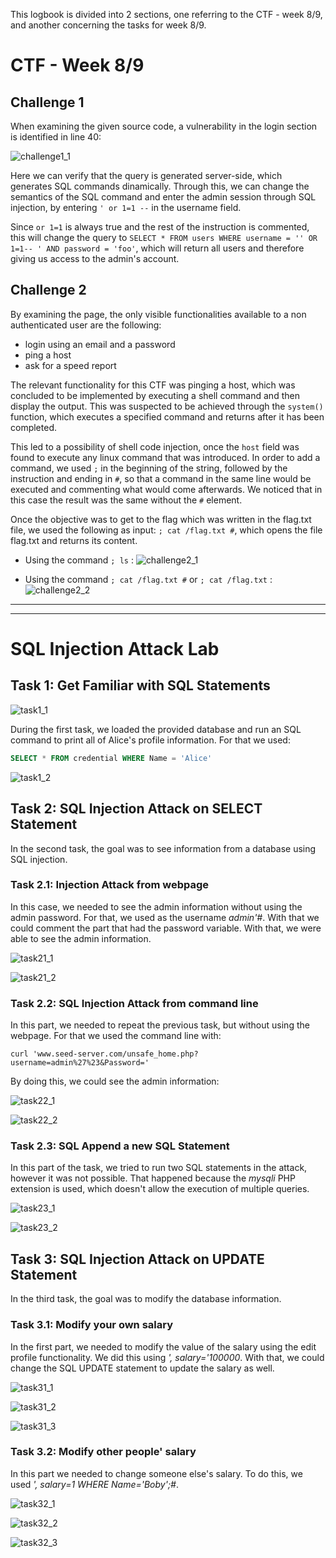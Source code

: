 This logbook is divided into 2 sections, one referring to the CTF - week 8/9, and another concerning the tasks for week 8/9.

# CTF - Week 8/9

## Challenge 1

When examining the given source code, a vulnerability in the login section is identified in line 40:

![challenge1_1](LOGBOOK_screenshots/LOGBOOK8/challenge1_1.png)

Here we can verify that the query is generated server-side, which generates SQL commands dinamically. Through this, we can change the semantics of the SQL command and enter the admin session through SQL injection, by entering `' or 1=1 --` in the username field. 

Since `or 1=1` is always true and the rest of the instruction is commented, this will change the query to `SELECT * FROM users WHERE username = '' OR 1=1-- ' AND password = 'foo'`, which will return all users and therefore giving us access to the admin's account.

## Challenge 2

By examining the page, the only visible functionalities available to a non authenticated user are the following:

- login using an email and a password
- ping a host
- ask for a speed report

The relevant functionality for this CTF was pinging a host, which was concluded to be implemented by executing a shell command and then display the output. This was suspected to be achieved through the `system()` function, which executes a specified command and returns after it has been completed. 

This led to a possibility of shell code injection, once the `host` field was found to execute any linux command that was introduced. 
In order to add a command, we used `;` in the beginning of the string, followed by the instruction and ending in `#`, so that a command in the same line would be executed and commenting what would come afterwards. We noticed that in this case the result was the same without the `#` element.

Once the objective was to get to the flag which was written in the flag.txt file, we used the following as input: `; cat /flag.txt #`, which opens the file flag.txt and returns its content.

- Using the command `; ls` :
![challenge2_1](LOGBOOK_screenshots/LOGBOOK8/challenge2_1.png)

- Using the command `; cat /flag.txt #` or `; cat /flag.txt` :
![challenge2_2](LOGBOOK_screenshots/LOGBOOK8/challenge2_2.png)

____
____

# SQL Injection Attack Lab

## Task 1: Get Familiar with SQL Statements

![task1_1](LOGBOOK_screenshots/LOGBOOK8/task1_1.png)

During the first task, we loaded the provided database and run an SQL command to print all of Alice's profile information. For that we used:

```sql
SELECT * FROM credential WHERE Name = 'Alice'
```
![task1_2](LOGBOOK_screenshots/LOGBOOK8/task1_2.png)

## Task 2: SQL Injection Attack on SELECT Statement

In the second task, the goal was to see information from a database using SQL injection.

### Task 2.1: Injection Attack from webpage

In this case, we needed to see the admin information without using the admin password. For that, we used as the username *admin'#*. With that we could comment the part that had the password variable. With that, we were able to see the admin information.

![task21_1](LOGBOOK_screenshots/LOGBOOK8/task21_1.png)


![task21_2](LOGBOOK_screenshots/LOGBOOK8/task21_2.png)

### Task 2.2: SQL Injection Attack from command line

In this part, we needed to repeat the previous task, but without using the webpage. For that we used the command line with: 
```
curl 'www.seed-server.com/unsafe_home.php?username=admin%27%23&Password='
```
By doing this, we could see the admin information:

![task22_1](LOGBOOK_screenshots/LOGBOOK8/task22_1.png)

![task22_2](LOGBOOK_screenshots/LOGBOOK8/task22_2.png)

### Task 2.3: SQL Append a new SQL Statement

In this part of the task, we tried to run two SQL statements in the attack, however it was not possible. That happened because the *mysqli* PHP extension is used, which doesn't allow the execution of multiple queries.

![task23_1](LOGBOOK_screenshots/LOGBOOK8/task23_1.png)

![task23_2](LOGBOOK_screenshots/LOGBOOK8/task23_2.png)

## Task 3: SQL Injection Attack on UPDATE Statement

In the third task, the goal was to modify the database information.

### Task 3.1: Modify your own salary

In the first part, we needed to modify the value of the salary using the edit profile functionality. We did this using *', salary='100000*. With that, we could change the SQL UPDATE statement to update the salary as well.

![task31_1](LOGBOOK_screenshots/LOGBOOK8/task31_1.png)

![task31_2](LOGBOOK_screenshots/LOGBOOK8/task31_2.png)

![task31_3](LOGBOOK_screenshots/LOGBOOK8/task31_3.png)

### Task 3.2: Modify other people' salary

In this part we needed to change someone else's salary. To do this, we used *', salary=1 WHERE Name='Boby';#*.

![task32_1](LOGBOOK_screenshots/LOGBOOK8/task32_1.png)

![task32_2](LOGBOOK_screenshots/LOGBOOK8/task32_2.png)

![task32_3](LOGBOOK_screenshots/LOGBOOK8/task32_3.png)
